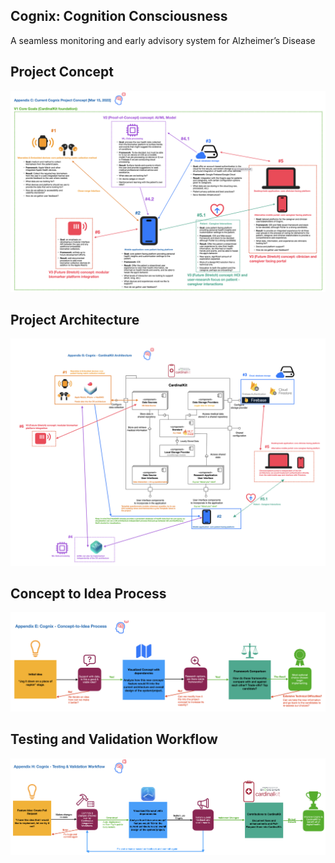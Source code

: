 ## Cognix: Cognition Consciousness
A seamless monitoring and early advisory system for Alzheimer’s Disease

## Project Concept
![Project Concept](profile/resources/apr_23_cognix_concept.png)

## Project Architecture
![Project Architecture](profile/resources/apr_24_cognix_arch.png)

## Concept to Idea Process
![Concept to Idea Process](profile/resources/apr_24_cognix_concept_to_idea.png)

## Testing and Validation Workflow
![Testing and Validation Workflow](profile/resources/apr_24_cognix_testing_and_validation_workflow.png)
